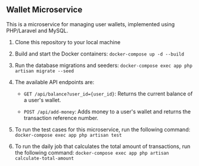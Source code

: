 
## Wallet Microservice


This is a microservice for managing user wallets, implemented using PHP/Laravel and MySQL.

1) Clone this repository to your local machine

2) Build and start the Docker containers:
 `docker-compose up -d --build`

3) Run the database migrations and seeders: `docker-compose exec app php artisan migrate --seed`

4) The available API endpoints are:

   - `GET /api/balance?user_id={user_id}`: Returns the current balance of a user's wallet.

   - `POST /api/add-money`: Adds money to a user's wallet and returns the transaction reference number.

5) To run the test cases for this microservice, run the following command:
`docker-compose exec app php artisan test`

6) To run the daily job that calculates the total amount of transactions, run the following command:
`docker-compose exec app php artisan calculate-total-amount`


